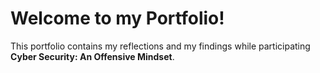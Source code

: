 # Welcome to my Portfolio!

This portfolio contains my reflections and my findings while participating **Cyber Security: An Offensive Mindset**.
